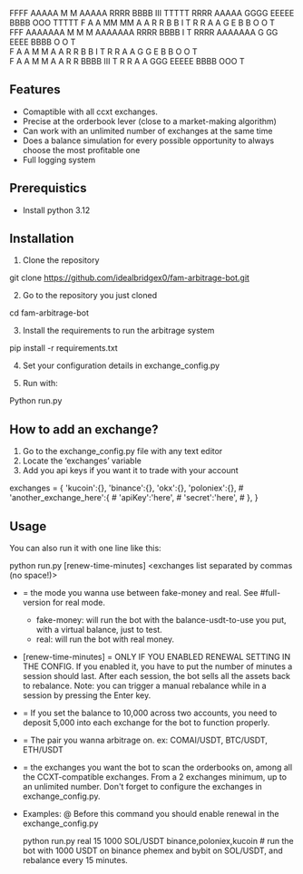 FFFF    AAAAA  M   M       AAAAA  RRRR   BBBB   III TTTTT RRRR    AAAAA  GGGG  EEEEE      BBBB   OOO  TTTTT
F      A     A MM MM      A     A R   R  B   B   I    T   R   R  A     A G     E          B   B O   O   T  
FFF    AAAAAAA M M M      AAAAAAA RRRR   BBBB    I    T   RRRR   AAAAAAA G  GG EEEE       BBBB  O   O   T  
F      A     A M   M      A     A R  R   B   B   I    T   R  R   A     A G   G E          B   B O   O   T  
F      A     A M   M      A     A R   R  BBBB   III   T   R   R  A     A  GGG  EEEEE      BBBB   OOO    T  


## Features
-  Comaptible with all ccxt exchanges.
-  Precise at the orderbook lever (close to a market-making algorithm)
-  Can work with an unlimited number of exchanges at the same time
-  Does a balance simulation for every possible opportunity to always choose the most profitable one
-  Full logging system

## Prerequistics
 - Install python 3.12

## Installation
1. Clone the repository

  git clone https://github.com/idealbridgex0/fam-arbitrage-bot.git

2. Go to the repository you just cloned

  cd fam-arbitrage-bot

3. Install the requirements to run the arbitrage system

  pip install  -r requirements.txt

4. Set your configuration details in exchange_config.py

5. Run with:

  Python run.py


## How to add an exchange?

1. Go to the exchange\_config.py file with any text editor
2. Locate the ‘exchanges’ variable
3. Add you api keys if you want it to trade with your account

  exchanges = {
    'kucoin':{},
    'binance':{},
    'okx':{},
    'poloniex':{},
    # 'another_exchange_here':{
    #     'apiKey':'here',
    #     'secret':'here',
    # },
  }


## Usage
You can also run it with one line like this:

  python run.py <mode> [renew-time-minutes] <balance-usdt-to-use> <pair> <exchanges list separated by commas (no space!)>
  
  - <mode> = the mode you wanna use between fake-money and real. See #full-version for real mode.

    * fake-money: will run the bot with the balance-usdt-to-use you put, with a virtual balance, just to test.
    * real: will run the bot with real money.
    
  - [renew-time-minutes] = ONLY IF YOU ENABLED RENEWAL SETTING IN THE CONFIG. If you enabled it, you have to put the number of minutes a session should last. After each session, the bot sells all the assets back to rebalance. Note: you can trigger a manual rebalance while in a session by pressing the Enter key.

  - <balance-usdt-to-use> = If you set the balance to 10,000 across two accounts, you need to deposit 5,000 into each exchange for the bot to function properly.

  - <pair> = The pair you wanna arbitrage on.
    ex: COMAI/USDT, BTC/USDT, ETH/USDT

  - <exchanges list> = the exchanges you want the bot to scan the orderbooks on, among all the CCXT-compatible exchanges. From a 2 exchanges minimum, up to an unlimited number. Don't forget to configure the exchanges in exchange_config.py.
  
  * Examples:
    @ Before this command you should enable renewal in the exchange_config.py
  
      python run.py real 15 1000 SOL/USDT binance,poloniex,kucoin   # run the bot with 1000 USDT on binance phemex and bybit on SOL/USDT, and rebalance every 15 minutes.